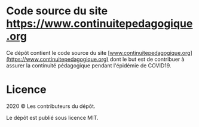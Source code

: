 # Code source du site https://www.continuitepedagogique.org

Ce dépôt contient le code source du site
[www.continuitepedagogique.org](https://www.continuitepedagogique.org)
dont le but est de contribuer à assurer la continuité pédagogique
pendant l'épidémie de COVID19.

# Licence

2020 © Les contributeurs du dépôt.

Le dépôt est publié sous licence MIT.
